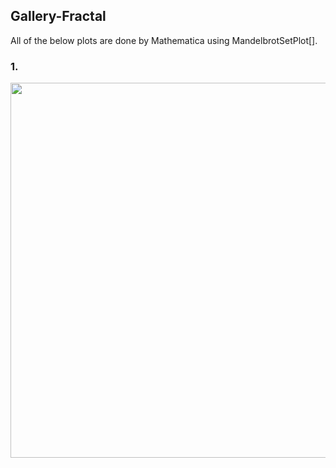 ## Gallery-Fractal

All of the below plots are done by Mathematica using MandelbrotSetPlot[].

### 1.
<p align="center"><img src= "https://user-images.githubusercontent.com/66701331/183544439-63c4ef14-c2bd-4ac5-ae5d-c70a24658884.png" width="800" height="600" ></p>

